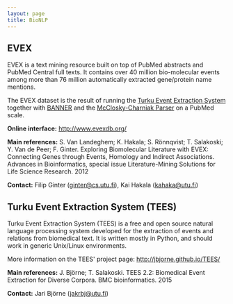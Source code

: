 ```yaml
---
layout: page
title: BioNLP
---
```

## EVEX

EVEX is a text mining resource built on top of PubMed abstracts and PubMed Central full texts. It contains over 40 million bio-molecular events among more than 76 million automatically extracted gene/protein name mentions.

The EVEX dataset is the result of running the [Turku Event Extraction System](http://jbjorne.github.com/TEES/) together with [BANNER](http://cbioc.eas.asu.edu/banner/) and the [McClosky-Charniak Parser](http://bllip.cs.brown.edu/resources.shtml) on a PubMed scale.

**Online interface:** <http://www.evexdb.org/>

**Main references:**
S. Van Landeghem; K. Hakala; S. Rönnqvist; T. Salakoski; Y. Van de Peer; F. Ginter. Exploring Biomolecular Literature with EVEX: Connecting Genes through Events, Homology and Indirect Associations. Advances in Bioinformatics, special issue Literature-Mining Solutions for Life Science Research. 2012

**Contact:** Filip Ginter (ginter@cs.utu.fi), Kai Hakala (kahaka@utu.fi)

## Turku Event Extraction System (TEES)

Turku Event Extraction System (TEES) is a free and open source natural language processing system developed for the extraction of events and relations from biomedical text. It is written mostly in Python, and should work in generic Unix/Linux environments.

More information on the TEES' project page: <http://jbjorne.github.io/TEES/>

**Main references:**
J. Björne; T. Salakoski. TEES 2.2: Biomedical Event Extraction for Diverse Corpora. BMC bioinformatics. 2015

**Contact:** Jari Björne (jakrbj@utu.fi)
